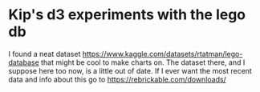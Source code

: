 Kip's d3 experiments with the lego db
=================

I found a neat dataset https://www.kaggle.com/datasets/rtatman/lego-database that might be cool to make charts on. The dataset there, and I suppose here too now, is a little out of date. If I ever want the most recent data and info about this go to https://rebrickable.com/downloads/